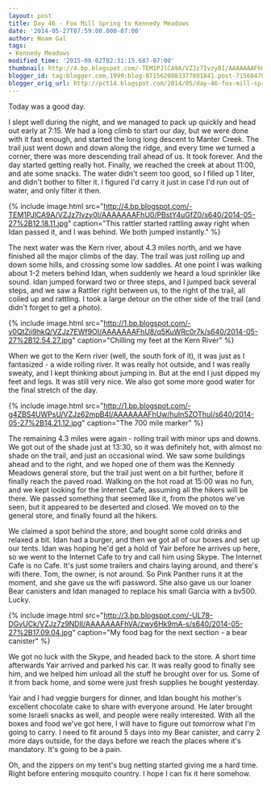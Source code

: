 ```yaml
---
layout: post
title: Day 46 - Fox Mill Spring to Kennedy Meadows
date: '2014-05-27T07:59:00.000-07:00'
author: Noam Gal
tags:
- Kennedy Meadows
modified_time: '2015-08-02T02:31:15.687-07:00'
thumbnail: http://4.bp.blogspot.com/-TEM1PJlCA9A/VZJz7Ivzy0I/AAAAAAAFhU0/PBstY4uGfZ0/s72-c/2014-05-27%2B12.18.11.jpg
blogger_id: tag:blogger.com,1999:blog-8715620883377891841.post-715684780098175289
blogger_orig_url: http://pct14.blogspot.com/2014/05/day-46-fox-mill-spring-to-kennedy.html
---
```


Today was a good day.

I slept well during the night, and we managed to pack up quickly and head out early at 7:15. We had a long climb to start our day, but we were done with it fast enough, and started the long long
 descent to Manter Creek. The trail just went down and down along the ridge, and every time we turned a corner, there was more descending trail ahead of us. It took forever. And the day started getting really hot. Finally, we reached the creek at about 11:00, and ate some snacks. The water didn't seem too good, so I filled up 1 liter, and didn't bother to filter it. I figured I'd carry it just in case I'd run out of water, and only filter it then.
 
{% include image.html src="http://4.bp.blogspot.com/-TEM1PJlCA9A/VZJz7Ivzy0I/AAAAAAAFhU0/PBstY4uGfZ0/s640/2014-05-27%2B12.18.11.jpg" caption="This rattler started rattling away right when Idan passed it, and I was behind. We both jumped instantly." %}

The next water was the Kern river, about 4.3 miles north, and we have finished all the major climbs of the day. The trail was just rolling up and down some hills, and crossing some low saddles. At one point I was walking about 1-2 meters behind Idan, when suddenly we heard a loud sprinkler like sound. Idan jumped forward two or three steps, and I jumped back several steps, and we saw a Rattler right between us, to the right of the trail, all coiled up and rattling. I took a large detour on the other side of the trail (and didn't forget to get a photo).
 
{% include image.html src="http://1.bp.blogspot.com/-v0QtZji9hkQ/VZJz7EWf9OI/AAAAAAAFhU8/q5KuWRc0r7k/s640/2014-05-27%2B12.54.27.jpg" caption="Chilling my feet at the Kern River" %}

When we got to the Kern river (well, the south fork of it), it was just as I fantasized - a wide rolling river. It was really hot outside, and I was really sweaty, and I kept thinking about jumping in. But at the end I just dipped my feet and legs. It was still very nice. We also got some more good water for the final stretch of the day.
 
{% include image.html src="http://1.bp.blogspot.com/-g4ZBS4UWPsU/VZJz62mpB4I/AAAAAAAFhUw/huIn5ZOThuI/s640/2014-05-27%2B14.21.12.jpg" caption="The 700 mile marker" %}

The remaining 4.3 miles were again - rolling trail with minor ups and downs. We got out of the shade just at 13:30, so it was definitely hot, with almost no shade on the trail, and just an occasional wind. We saw some buildings ahead and to the right, and we hoped one of them was the Kennedy Meadows general store, but the trail just went on a bit further, before it finally reach the paved road. Walking on the hot road at 15:00 was no fun, and we kept looking for the Internet Cafe, assuming all the hikers will be there. We passed something that seemed like it, from the photos we've seen, but it appeared to be deserted and closed. We moved on to the general store, and finally found all the hikers.

We claimed a spot behind the store, and bought some cold drinks and relaxed a bit. Idan had a burger, and then we got all of our boxes and set up our tents. Idan was hoping he'd get a hold of Yair before he arrives up here, so we went to the Internet Cafe to try and call him using Skype. The Internet Cafe is no Cafe. It's just some trailers and chairs laying around, and there's wifi there. Tom, the owner, is not around. So Pink Panther runs it at the moment, and she gave us the wifi password. She also gave us our loaner Bear canisters and Idan managed to replace his small Garcia with a bv500. Lucky.
 
{% include image.html src="http://3.bp.blogspot.com/-UL78-DGyUCk/VZJz7z9NDlI/AAAAAAAFhVA/zwy6Hk9mA-s/s640/2014-05-27%2B17.09.04.jpg" caption="My food bag for the next section - a bear canister" %}

We got no luck with the Skype, and headed back to the store. A short time afterwards Yair arrived and parked his car. It was really good to finally see him, and we helped him unload all the stuff he brought over for us. Some of it from back home, and some were just fresh supplies he bought yesterday.

Yair and I had veggie burgers for dinner, and Idan bought his mother's excellent chocolate cake to share with everyone around. He later brought some Israeli snacks as well, and people were really interested. With all the boxes and food we've got here, I will have to figure out tomorrow what I'm going to carry. I need to fit around 5 days into my Bear canister, and carry 2 more days outside, for the days before we reach the places where it's mandatory. It's going to be a pain.

Oh, and the zippers on my tent's bug netting started giving me a hard time. Right before entering mosquito country. I hope I can fix it here somehow.
